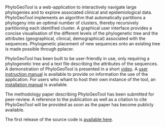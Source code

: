 PhyloGeoTool is a web-application to interactively navigate large phylogenies and to explore associated clinical and epidemiological data. PhyloGeoTool implements an algorithm that automatically partitions a phylogeny into an optimal number of clusters, thereby recursively partitioning each identified cluster. A graphical user interface provides a concise visualisation of the different levels of the phylogenetic tree and the attributes (geographical, clinical, demographical) associated with the sequences. Phylogenetic placement of new sequences onto an existing tree is made possible through pplacer.

PhyloGeoTool has been built to be user-friendly in use, only requiring a phylogenetic tree and a text file describing the attributes of the sequences. A demonstration of PhyloGeoTool is presented in a short [video](https://youtu.be/xiYODenyEIQ).  A [user instruction manual](https://github.com/rega-cev/phylogeotool/blob/master/doc/UserManual.pdf) is available to provide on information the use of the application. For users who whant to host their own instance of the tool, an [installation manual](https://github.com/rega-cev/phylogeotool/blob/master/doc/InstallationManual.pdf) is available.  

The methodology paper describing PhyloGeoTool has been submitted for peer-review. A reference to the publication as well as a citation to cite PhyloGeoTool will be provided as soon as the paper has become publicly available.

The first release of the source code is [available here](https://github.com/rega-cev/phylogeotool/releases/tag/v1.0.0).
